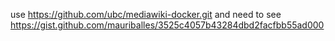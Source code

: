 use https://github.com/ubc/mediawiki-docker.git
and need to see https://gist.github.com/mauriballes/3525c4057b43284dbd2facfbb55ad000
